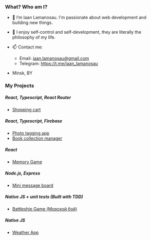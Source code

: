 ### What? Who am I?
- 👋 I’m Iaan Lamanosau. I'm passionate about web development and building new things.
- 🧠 I enjoy self-control and self-development, they are literally the philosophy of my life.
- 📫 Contact me:
  - Email: iaan.lamanosau@gmail.com
  - Telegram: https://t.me/iaan_lamanosau

- Minsk, BY

### My Projects
##### React, Typescript, React Router
- [Shopping cart](https://github.com/twentysixhugs/shopping-cart)

##### React, Typescript, Firebase
- [Photo tagging app](https://github.com/twentysixhugs/photo-tagging-app)
- [Book collection manager](https://github.com/twentysixhugs/library-app)

##### React
- [Memory Game](https://github.com/twentysixhugs/Memory-Cards-Game)

##### Node.js, Express
- [Mini message board](https://github.com/twentysixhugs/mini-message-board)

##### Native JS + unit tests (Built with TDD)
- [Battleship Game (Морской бой)](https://github.com/twentysixhugs/Battleship)

##### Native JS
- [Weather App](https://github.com/twentysixhugs/Weather-app)
